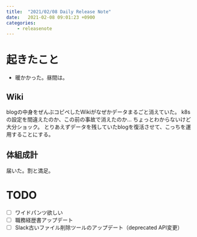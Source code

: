 ```yaml
---
title:  "2021/02/08 Daily Release Note"
date:   2021-02-08 09:01:23 +0900
categories:
	- releasenote
---
```

# 起きたこと

* 暖かかった。昼間は。

## Wiki

blogの中身をぜんぶコピペしたWikiがなぜかデータまるごと消えていた。
k8sの設定を間違えたのか、この前の事故で消えたのか…
ちょっとわからないけど大分ショック。
とりあえずデータを残していたblogを復活させて、こっちを運用することにする。

## 体組成計

届いた。割と満足。

# TODO 

- [ ] ワイドパンツ欲しい
- [ ] 職務経歴書アップデート
- [ ] Slack古いファイル削除ツールのアップデート（deprecated API変更）